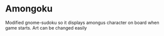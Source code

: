# Amongoku
Modified gnome-sudoku so it displays amongus character on board when game starts. Art can be changed easily

